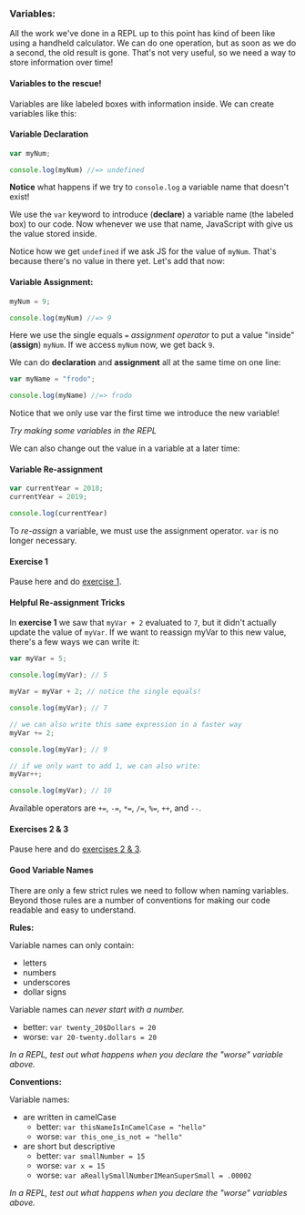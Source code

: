 ### Variables:

All the work we've done in a REPL up to this point has kind of been like using a handheld calculator. We can do one operation, but as soon as we do a second, the old result is gone. That's not very useful, so we need a way to store information over time!

#### Variables to the rescue!

Variables are like labeled boxes with information inside. We can create variables like this:

#### Variable Declaration

```js
var myNum;

console.log(myNum) //=> undefined
```

**Notice** what happens if we try to `console.log` a variable name that doesn't exist!

We use the `var` keyword to introduce (**declare**) a variable name (the labeled box) to our code. Now whenever we use that name, JavaScript with give us the value stored inside.

Notice how we get `undefined` if we ask JS for the value of `myNum`. That's because there's no value in there yet. Let's add that now:

#### Variable Assignment:

```js
myNum = 9;

console.log(myNum) //=> 9
```


Here we use the single equals `=` *assignment operator* to put a value "inside" (**assign**) `myNum`. If we access `myNum` now, we get back `9`.

We can do **declaration** and **assignment** all at the same time on one line:

```js
var myName = "frodo";

console.log(myName) //=> frodo
```

Notice that we only use var the first time we introduce the new variable!

*Try making some variables in the REPL*

We can also change out the value in a variable at a later time:

#### Variable Re-assignment

```js
var currentYear = 2018;
currentYear = 2019;

console.log(currentYear)
```

To *re-assign* a variable, we must use the assignment operator. `var` is no longer necessary.

#### Exercise 1

Pause here and do [exercise 1](./exercises.md).

#### Helpful Re-assignment Tricks

In **exercise 1** we saw that `myVar + 2` evaluated to `7`, but it didn't actually update the value of `myVar`. If we want to reassign myVar to this new value, there's a few ways we can write it:

```js
var myVar = 5;

console.log(myVar); // 5

myVar = myVar + 2; // notice the single equals!

console.log(myVar); // 7

// we can also write this same expression in a faster way
myVar += 2;

console.log(myVar); // 9

// if we only want to add 1, we can also write:
myVar++;

console.log(myVar); // 10
```

Available operators are `+=`, `-=`, `*=`, `/=`, `%=`, `++`, and `--`.

#### Exercises 2 & 3

Pause here and do [exercises 2 & 3](./exercises.md#variable-exercise-part-2).

#### Good Variable Names

There are only a few strict rules we need to follow when naming variables. Beyond those rules are a number of conventions for making our code readable and easy to understand.

**Rules:**

Variable names can only contain:
  - letters
  - numbers
  - underscores
  - dollar signs

Variable names can *never start with a number.*
  - better: `var twenty_20$Dollars = 20`
  - worse: `var 20-twenty.dollars = 20`

*In a REPL, test out what happens when you declare the "worse" variable above.*

**Conventions:**

Variable names:
  - are written in camelCase
    - better: `var thisNameIsInCamelCase = "hello"`
    - worse: `var this_one_is_not = "hello"`
  - are short but descriptive
    - better: `var smallNumber = 15`
    - worse: `var x = 15`
    - worse: `var aReallySmallNumberIMeanSuperSmall = .00002`

*In a REPL, test out what happens when you declare the "worse" variables above.*
